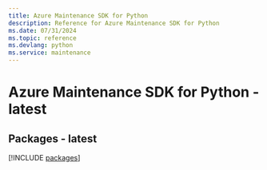 ```yaml
---
title: Azure Maintenance SDK for Python
description: Reference for Azure Maintenance SDK for Python
ms.date: 07/31/2024
ms.topic: reference
ms.devlang: python
ms.service: maintenance
---
```

# Azure Maintenance SDK for Python - latest
## Packages - latest
[!INCLUDE [packages](maintenance-index.md)]